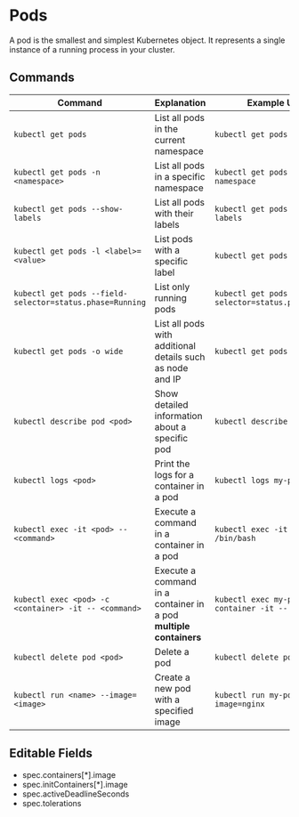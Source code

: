 # Pods

A pod is the smallest and simplest Kubernetes object. It represents a single instance of a running process in your cluster.

## Commands

| Command | Explanation | Example Usage |
|---------|-------------|---------------|
|`kubectl get pods` | List all pods in the current namespace | `kubectl get pods` |
|`kubectl get pods -n <namespace>` | List all pods in a specific namespace |`kubectl get pods -n my-namespace` |
|`kubectl get pods --show-labels` |List all pods with their labels |`kubectl get pods --show-labels` |
|`kubectl get pods -l <label>=<value>` |List pods with a specific label |`kubectl get pods -l app=nginx` |
|`kubectl get pods --field-selector=status.phase=Running` |List only running pods |`kubectl get pods --field-selector=status.phase=Running` |
|`kubectl get pods -o wide` |List all pods with additional details such as node and IP |`kubectl get pods -o wide` |
|`kubectl describe pod <pod>` |Show detailed information about a specific pod |`kubectl describe pod my-pod` |
|`kubectl logs <pod>` |Print the logs for a container in a pod |`kubectl logs my-pod` |
|`kubectl exec -it <pod> -- <command>` |Execute a command in a container in a pod |`kubectl exec -it my-pod -- /bin/bash` |
|`kubectl exec <pod> -c <container> -it -- <command>` |Execute a command in a container in a pod <br/> **multiple containers** |`kubectl exec my-pod -c my-container -it -- /bin/bash` |
|`kubectl delete pod <pod>` |Delete a pod |`kubectl delete pod my-pod` |
|`kubectl run <name> --image=<image>` | Create a new pod with a specified image | `kubectl run my-pod --image=nginx` |

## Editable Fields

- spec.containers[*].image
- spec.initContainers[*].image
- spec.activeDeadlineSeconds
- spec.tolerations
